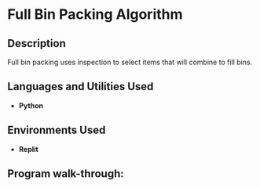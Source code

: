 <h1>Full Bin Packing Algorithm</h1>

<h2>Description</h2>
Full bin packing uses inspection to select items that will combine to fill bins.
<br />


<h2>Languages and Utilities Used</h2>

- <b>Python</b> 

<h2>Environments Used </h2>

- <b>Replit</b> 

<h2>Program walk-through:</h2>
